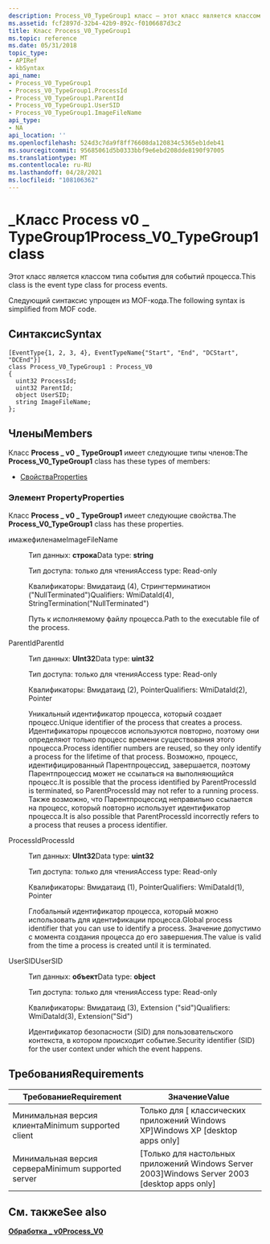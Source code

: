 ```yaml
---
description: Process_V0_TypeGroup1 класс — этот класс является классом типа события для событий процесса. Следующий синтаксис упрощен из MOF-кода.
ms.assetid: fcf2897d-32b4-42b9-892c-f0106687d3c2
title: Класс Process_V0_TypeGroup1
ms.topic: reference
ms.date: 05/31/2018
topic_type:
- APIRef
- kbSyntax
api_name:
- Process_V0_TypeGroup1
- Process_V0_TypeGroup1.ProcessId
- Process_V0_TypeGroup1.ParentId
- Process_V0_TypeGroup1.UserSID
- Process_V0_TypeGroup1.ImageFileName
api_type:
- NA
api_location: ''
ms.openlocfilehash: 524d3c7da9f8ff76608da120834c5365eb1deb41
ms.sourcegitcommit: 95685061d5b0333bbf9e6ebd208dde8190f97005
ms.translationtype: MT
ms.contentlocale: ru-RU
ms.lasthandoff: 04/28/2021
ms.locfileid: "108106362"
---
```

# <a name="process_v0_typegroup1-class"></a><span data-ttu-id="89efe-104">\_Класс Process v0 \_ TypeGroup1</span><span class="sxs-lookup"><span data-stu-id="89efe-104">Process\_V0\_TypeGroup1 class</span></span>

<span data-ttu-id="89efe-105">Этот класс является классом типа события для событий процесса.</span><span class="sxs-lookup"><span data-stu-id="89efe-105">This class is the event type class for process events.</span></span>

<span data-ttu-id="89efe-106">Следующий синтаксис упрощен из MOF-кода.</span><span class="sxs-lookup"><span data-stu-id="89efe-106">The following syntax is simplified from MOF code.</span></span>

## <a name="syntax"></a><span data-ttu-id="89efe-107">Синтаксис</span><span class="sxs-lookup"><span data-stu-id="89efe-107">Syntax</span></span>

``` syntax
[EventType{1, 2, 3, 4}, EventTypeName{"Start", "End", "DCStart", "DCEnd"}]
class Process_V0_TypeGroup1 : Process_V0
{
  uint32 ProcessId;
  uint32 ParentId;
  object UserSID;
  string ImageFileName;
};
```

## <a name="members"></a><span data-ttu-id="89efe-108">Члены</span><span class="sxs-lookup"><span data-stu-id="89efe-108">Members</span></span>

<span data-ttu-id="89efe-109">Класс **Process \_ v0 \_ TypeGroup1** имеет следующие типы членов:</span><span class="sxs-lookup"><span data-stu-id="89efe-109">The **Process\_V0\_TypeGroup1** class has these types of members:</span></span>

-   [<span data-ttu-id="89efe-110">Свойства</span><span class="sxs-lookup"><span data-stu-id="89efe-110">Properties</span></span>](#properties)

### <a name="properties"></a><span data-ttu-id="89efe-111">Элемент Property</span><span class="sxs-lookup"><span data-stu-id="89efe-111">Properties</span></span>

<span data-ttu-id="89efe-112">Класс **Process \_ v0 \_ TypeGroup1** имеет следующие свойства.</span><span class="sxs-lookup"><span data-stu-id="89efe-112">The **Process\_V0\_TypeGroup1** class has these properties.</span></span>

<dl> <dt>

<span data-ttu-id="89efe-113">имажефиленаме</span><span class="sxs-lookup"><span data-stu-id="89efe-113">ImageFileName</span></span>
</dt> <dd> <dl> <dt>

<span data-ttu-id="89efe-114">Тип данных: **строка**</span><span class="sxs-lookup"><span data-stu-id="89efe-114">Data type: **string**</span></span>
</dt> <dt>

<span data-ttu-id="89efe-115">Тип доступа: только для чтения</span><span class="sxs-lookup"><span data-stu-id="89efe-115">Access type: Read-only</span></span>
</dt> <dt>

<span data-ttu-id="89efe-116">Квалификаторы: Вмидатаид (4), Стрингтерминатион ("NullTerminated")</span><span class="sxs-lookup"><span data-stu-id="89efe-116">Qualifiers: WmiDataId(4), StringTermination("NullTerminated")</span></span>
</dt> </dl>

<span data-ttu-id="89efe-117">Путь к исполняемому файлу процесса.</span><span class="sxs-lookup"><span data-stu-id="89efe-117">Path to the executable file of the process.</span></span>

</dd> <dt>

<span data-ttu-id="89efe-118">ParentId</span><span class="sxs-lookup"><span data-stu-id="89efe-118">ParentId</span></span>
</dt> <dd> <dl> <dt>

<span data-ttu-id="89efe-119">Тип данных: **UInt32**</span><span class="sxs-lookup"><span data-stu-id="89efe-119">Data type: **uint32**</span></span>
</dt> <dt>

<span data-ttu-id="89efe-120">Тип доступа: только для чтения</span><span class="sxs-lookup"><span data-stu-id="89efe-120">Access type: Read-only</span></span>
</dt> <dt>

<span data-ttu-id="89efe-121">Квалификаторы: Вмидатаид (2), Pointer</span><span class="sxs-lookup"><span data-stu-id="89efe-121">Qualifiers: WmiDataId(2), Pointer</span></span>
</dt> </dl>

<span data-ttu-id="89efe-122">Уникальный идентификатор процесса, который создает процесс.</span><span class="sxs-lookup"><span data-stu-id="89efe-122">Unique identifier of the process that creates a process.</span></span> <span data-ttu-id="89efe-123">Идентификаторы процессов используются повторно, поэтому они определяют только процесс времени существования этого процесса.</span><span class="sxs-lookup"><span data-stu-id="89efe-123">Process identifier numbers are reused, so they only identify a process for the lifetime of that process.</span></span> <span data-ttu-id="89efe-124">Возможно, процесс, идентифицированный Парентпроцессид, завершается, поэтому Парентпроцессид может не ссылаться на выполняющийся процесс.</span><span class="sxs-lookup"><span data-stu-id="89efe-124">It is possible that the process identified by ParentProcessId is terminated, so ParentProcessId may not refer to a running process.</span></span> <span data-ttu-id="89efe-125">Также возможно, что Парентпроцессид неправильно ссылается на процесс, который повторно использует идентификатор процесса.</span><span class="sxs-lookup"><span data-stu-id="89efe-125">It is also possible that ParentProcessId incorrectly refers to a process that reuses a process identifier.</span></span>

</dd> <dt>

<span data-ttu-id="89efe-126">ProcessId</span><span class="sxs-lookup"><span data-stu-id="89efe-126">ProcessId</span></span>
</dt> <dd> <dl> <dt>

<span data-ttu-id="89efe-127">Тип данных: **UInt32**</span><span class="sxs-lookup"><span data-stu-id="89efe-127">Data type: **uint32**</span></span>
</dt> <dt>

<span data-ttu-id="89efe-128">Тип доступа: только для чтения</span><span class="sxs-lookup"><span data-stu-id="89efe-128">Access type: Read-only</span></span>
</dt> <dt>

<span data-ttu-id="89efe-129">Квалификаторы: Вмидатаид (1), Pointer</span><span class="sxs-lookup"><span data-stu-id="89efe-129">Qualifiers: WmiDataId(1), Pointer</span></span>
</dt> </dl>

<span data-ttu-id="89efe-130">Глобальный идентификатор процесса, который можно использовать для идентификации процесса.</span><span class="sxs-lookup"><span data-stu-id="89efe-130">Global process identifier that you can use to identify a process.</span></span> <span data-ttu-id="89efe-131">Значение допустимо с момента создания процесса до его завершения.</span><span class="sxs-lookup"><span data-stu-id="89efe-131">The value is valid from the time a process is created until it is terminated.</span></span>

</dd> <dt>

<span data-ttu-id="89efe-132">UserSID</span><span class="sxs-lookup"><span data-stu-id="89efe-132">UserSID</span></span>
</dt> <dd> <dl> <dt>

<span data-ttu-id="89efe-133">Тип данных: **объект**</span><span class="sxs-lookup"><span data-stu-id="89efe-133">Data type: **object**</span></span>
</dt> <dt>

<span data-ttu-id="89efe-134">Тип доступа: только для чтения</span><span class="sxs-lookup"><span data-stu-id="89efe-134">Access type: Read-only</span></span>
</dt> <dt>

<span data-ttu-id="89efe-135">Квалификаторы: Вмидатаид (3), Extension ("sid")</span><span class="sxs-lookup"><span data-stu-id="89efe-135">Qualifiers: WmiDataId(3), Extension("Sid")</span></span>
</dt> </dl>

<span data-ttu-id="89efe-136">Идентификатор безопасности (SID) для пользовательского контекста, в котором происходит событие.</span><span class="sxs-lookup"><span data-stu-id="89efe-136">Security identifier (SID) for the user context under which the event happens.</span></span>

</dd> </dl>

## <a name="requirements"></a><span data-ttu-id="89efe-137">Требования</span><span class="sxs-lookup"><span data-stu-id="89efe-137">Requirements</span></span>



| <span data-ttu-id="89efe-138">Требование</span><span class="sxs-lookup"><span data-stu-id="89efe-138">Requirement</span></span> | <span data-ttu-id="89efe-139">Значение</span><span class="sxs-lookup"><span data-stu-id="89efe-139">Value</span></span> |
|-------------------------------------|------------------------------------------------------|
| <span data-ttu-id="89efe-140">Минимальная версия клиента</span><span class="sxs-lookup"><span data-stu-id="89efe-140">Minimum supported client</span></span><br/> | <span data-ttu-id="89efe-141">Только для \[ классических приложений Windows XP\]</span><span class="sxs-lookup"><span data-stu-id="89efe-141">Windows XP \[desktop apps only\]</span></span><br/>          |
| <span data-ttu-id="89efe-142">Минимальная версия сервера</span><span class="sxs-lookup"><span data-stu-id="89efe-142">Minimum supported server</span></span><br/> | <span data-ttu-id="89efe-143">\[Только для настольных приложений Windows Server 2003\]</span><span class="sxs-lookup"><span data-stu-id="89efe-143">Windows Server 2003 \[desktop apps only\]</span></span><br/> |



## <a name="see-also"></a><span data-ttu-id="89efe-144">См. также</span><span class="sxs-lookup"><span data-stu-id="89efe-144">See also</span></span>

<dl> <dt>

[<span data-ttu-id="89efe-145">**Обработка \_ v0**</span><span class="sxs-lookup"><span data-stu-id="89efe-145">**Process\_V0**</span></span>](process-v0.md)
</dt> </dl>

 

 




